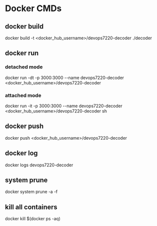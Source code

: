 # Docker CMDs

## docker build
docker build -t <docker_hub_username>/devops7220-decoder ./decoder

## docker run
### detached mode
docker run -dt -p 3000:3000 --name devops7220-decoder <docker_hub_username>/devops7220-decoder
### attached mode
docker run -it -p 3000:3000 --name devops7220-decoder <docker_hub_username>/devops7220-decoder sh

## docker push
docker push <docker_hub_username>/devops7220-decoder

## docker log
docker logs devops7220-decoder

## system prune
docker system prune -a -f

## kill all containers
docker kill $(docker ps -aq)
